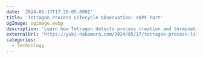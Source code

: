 ```yaml
---
date: '2024-05-17T17:20:05.000Z'
title: 'Tetragon Process Lifecycle Observation: eBPF Part'
ogImage: ogimage.webp
description: 'Learn how Tetragon detects process creation and termination using eBPF'
externalUrl: 'https://yuki-nakamura.com/2024/05/17/tetragon-process-lifecycle-observation-ebpf-part/'
categories:
  - Technology
---
```


